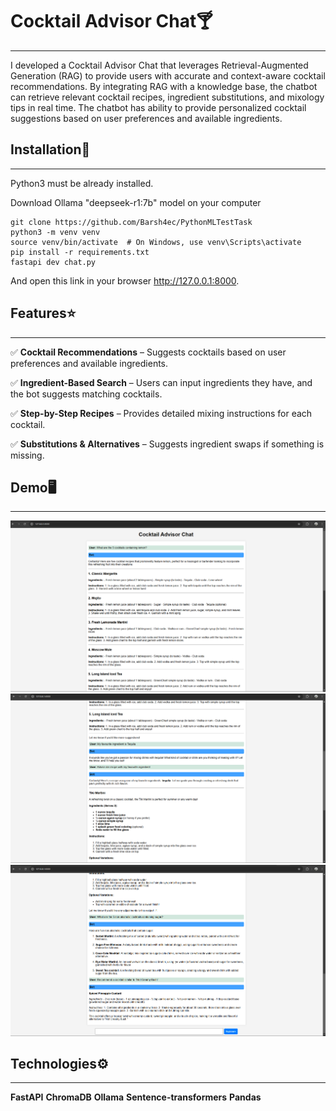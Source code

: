 # Cocktail Advisor Chat🍸
___

I developed a Cocktail Advisor Chat that leverages Retrieval-Augmented Generation (RAG) to provide users with accurate and context-aware cocktail recommendations. By integrating RAG with a knowledge base, the chatbot can retrieve relevant cocktail recipes, ingredient substitutions, and mixology tips in real time. The chatbot has ability to provide personalized cocktail suggestions based on user preferences and available ingredients.

## Installation👾
___

Python3 must be already installed.

Download Ollama "deepseek-r1:7b" model on your computer
```shell
git clone https://github.com/Barsh4ec/PythonMLTestTask
python3 -m venv venv
source venv/bin/activate  # On Windows, use venv\Scripts\activate
pip install -r requirements.txt
fastapi dev chat.py
```
And open this link in your browser http://127.0.0.1:8000.

## Features⭐
___
✅ **Cocktail Recommendations** – Suggests cocktails based on user preferences and available ingredients.

✅ **Ingredient-Based Search** – Users can input ingredients they have, and the bot suggests matching cocktails.

✅ **Step-by-Step Recipes** – Provides detailed mixing instructions for each cocktail.

✅ **Substitutions & Alternatives** – Suggests ingredient swaps if something is missing.



## Demo🖥️
___
![image](demo/1.png)
![image](demo/2.png)
![image](demo/3.png)

## Technologies⚙️
___
 **FastAPI**
 **ChromaDB**
 **Ollama**
 **Sentence-transformers**
 **Pandas**